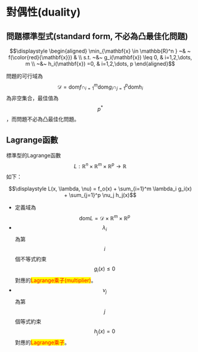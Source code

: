 # 對偶性(duality)

## 問題標準型式(standard form, 不必為凸最佳化問題)

$$\displaystyle \begin{aligned} \min_{\mathbf{x} \in \mathbb{R}^n } ~& ~ f(\color{red}{\mathbf{x}}) &  \\ s.t. ~&~ g_i(\mathbf{x}) \leq 0, & i=1,2,\dots, m \\ 	 ~&~ h_i(\mathbf{x}) =0, & i=1,2,\dots, p \end{aligned}$$

問題的可行域為$$\mathcal{D} = \mathrm{dom}f \cap_{i=1}^m \mathrm{dom}g_i \cap_{j=1}^p \mathrm{dom}h_i$$為非空集合，最佳值為$$p^{*}$$，而問題不必為凸最佳化問題。

## Lagrange函數

標準型的Lagrange函數$$L: \mathbb{R}^n \times \mathbb{R}^m \times \mathbb{R}^p \rightarrow \mathbb{R}$$如下：

$$\displaystyle L(x, \lambda, \nu) = f_o(x) + \sum_{i=1}^m \lambda_i g_i(x) + \sum_{j=1}^p \nu_j h_j(x)$$

* 定義域為$$\mathrm{dom} L = \mathcal{D} \times \mathbb{R}^m \times \mathbb{R}^p$$
* $$\lambda_i$$為第$$i$$個不等式約束$$g_i (x) \leq 0$$對應的<mark style="color:red;">Lagrange乘子(multiplier)</mark>。
* $$\nu_j$$為第$$j$$個等式約束$$h_j(x) =0$$對應的<mark style="color:red;">Lagrange乘子</mark>。




